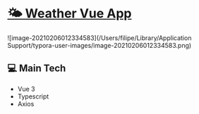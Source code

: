 # [🌤 Weather Vue App](https://filipeveronezi.github.io/weather-vue-app/)

![image-20210206012334583](/Users/filipe/Library/Application Support/typora-user-images/image-20210206012334583.png)

## 💻 Main Tech

- Vue 3
- Typescript
- Axios



